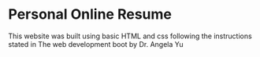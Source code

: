# Personal Online Resume

This website was built using basic HTML and css following the instructions stated in The web development boot by Dr. Angela Yu
